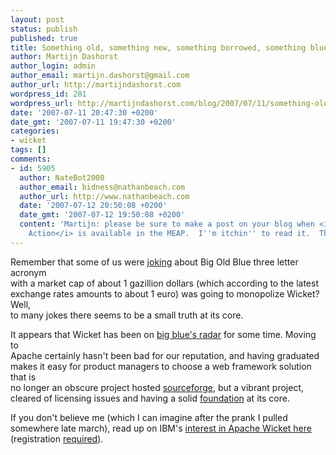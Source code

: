 ```yaml
---
layout: post
status: publish
published: true
title: Something old, something new, something borrowed, something blue
author: Martijn Dashorst
author_login: admin
author_email: martijn.dashorst@gmail.com
author_url: http://martijndashorst.com
wordpress_id: 281
wordpress_url: http://martijndashorst.com/blog/2007/07/11/something-old-something-new-something-borrowed-something-blue/
date: '2007-07-11 20:47:30 +0200'
date_gmt: '2007-07-11 19:47:30 +0200'
categories:
- wicket
tags: []
comments:
- id: 5905
  author: NateBot2000
  author_email: bidness@nathanbeach.com
  author_url: http://www.nathanbeach.com
  date: '2007-07-12 20:50:08 +0200'
  date_gmt: '2007-07-12 19:50:08 +0200'
  content: 'Martijn: please be sure to make a post on your blog when <i>Wicket in
    Action</i> is available in the MEAP.  I''m itchin'' to read it.  Thanks sincerely!'
---
```

<p>Remember that some of us were <a href="http://www.nabble.com/IBM-to-adopt-Wicket-as-standard-web-framework-t3467293.html" title="Nabble - Wicket - User - IBM to adopt Wicket as standard web framework">joking</a> about Big Old Blue three letter acronym<br />
with a market cap of about 1 gazillion dollars (which according to the latest<br />
exchange rates amounts to about 1 euro) was going to monopolize Wicket? Well,<br />
to many jokes there seems to be a small truth at its core.</p>
<p>It appears that Wicket has been on <a href="http://web.mac.com/jonathan.locke/iWeb/JonathanLocke/Blog/D3E5A1E8-2B29-4E90-A29D-A15F276642C6.html" title="IBM Discovers Wicket">big blue's radar</a> for some time. Moving to<br />
Apache certainly hasn't been bad for our reputation, and having graduated<br />
makes it easy for product managers to choose a web framework solution that is<br />
no longer an obscure project hosted <a href="http://sourceforge.net/" title="SourceForge.net: Welcome to SourceForge.net">sourceforge</a>, but a vibrant project,<br />
cleared of licensing issues and having a solid <a href="http://www.apache.org/" title="Welcome! - The Apache Software Foundation">foundation</a> at its core.</p>
<p>If you don't believe me (which I can imagine after the prank I pulled somewhere late march), read up on IBM's <a href="http://www.ibm.com/developerworks/opensource/edu/os-dw-os-ag-wicket.html?S_TACT=105AGX59&S_CMP=GR&ca=dgr-jw64ApacheWGD" title="Develop a simple Web application with Apache Wicket and Apache Geronimo">interest in Apache Wicket here</a> (registration <a href="http://www.bugmenot.com/view/www.ibm.com" title="IBM passwords - login with these free accounts to bypass compulsory web registration - Bugmenot.com">required</a>).</p>
